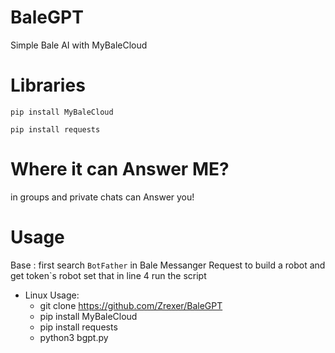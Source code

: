 # BaleGPT
Simple Bale AI with MyBaleCloud 

# Libraries
```
pip install MyBaleCloud
```
```
pip install requests
```

# Where it can Answer ME?
in groups and private chats can Answer you!

# Usage

Base :
  first search `BotFather` in Bale Messanger
  Request to build a robot and get token`s robot
  set that in line 4
  run the script

+ Linux Usage:
  +   git clone https://github.com/Zrexer/BaleGPT
  +   pip install MyBaleCloud
  +   pip install requests
  +   python3 bgpt.py
